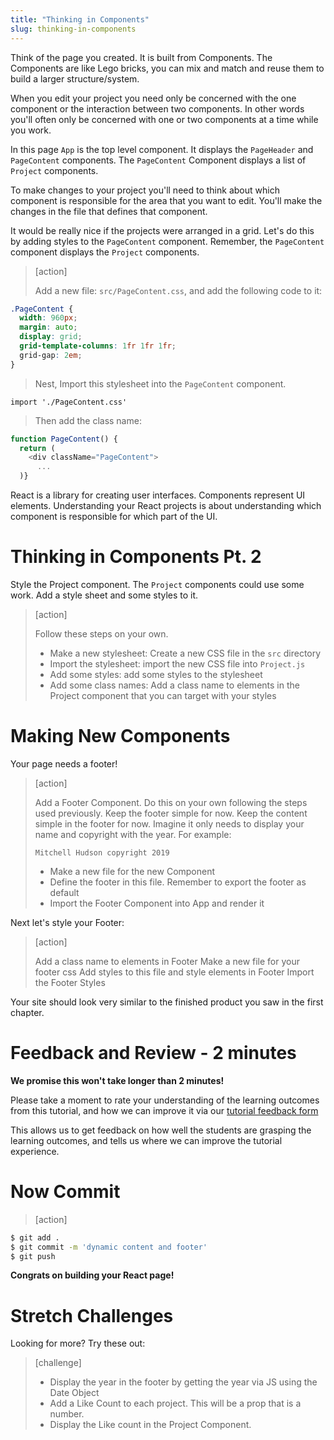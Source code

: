 ```yaml
---
title: "Thinking in Components"
slug: thinking-in-components
---
```


Think of the page you created. It is built from Components. The Components are like Lego bricks, you can mix and match and reuse them to build a larger structure/system.

When you edit your project you need only be concerned with the one component or the interaction between two components. In other words you'll often only be concerned with one or two components at a time while you work.

In this page `App` is the top level component. It displays the `PageHeader` and `PageContent` components. The `PageContent` Component displays a list of `Project` components.

To make changes to your project you'll need to think about which component is responsible for the area that you want to edit. You'll make the changes in the file that defines that component.

It would be really nice if the projects were arranged in a grid. Let's do this by adding styles to the `PageContent` component. Remember, the `PageContent` component displays the `Project` components.

> [action]
>
> Add a new file: `src/PageContent.css`, and add the following code to it:
>
```css
.PageContent {
  width: 960px;
  margin: auto;
  display: grid;
  grid-template-columns: 1fr 1fr 1fr;
  grid-gap: 2em;
}
```
>
> Nest, Import this stylesheet into the `PageContent` component.
>
`import './PageContent.css'`
>
> Then add the class name:
>
```js
function PageContent() {
  return (
    <div className="PageContent">
      ...
  )}
```

React is a library for creating user interfaces. Components represent UI elements. Understanding your React projects is about understanding which component is responsible for which part of the UI.

# Thinking in Components Pt. 2

Style the Project component. The `Project` components could use some work. Add a style sheet and some styles to it.

> [action]
>
> Follow these steps on your own.
>
> - Make a new stylesheet: Create a new CSS file in the `src` directory
> - Import the stylesheet: import the new CSS file into `Project.js`
> - Add some styles: add some styles to the stylesheet
> - Add some class names: Add a class name to elements in the Project component that you can target with your styles

# Making New Components

Your page needs a footer!

> [action]
>
> Add a Footer Component. Do this on your own following the steps used previously. Keep the footer simple for now. Keep the content simple in the footer for now. Imagine it only needs to display your name and copyright with the year. For example:
>
> `Mitchell Hudson copyright 2019`
>
> - Make a new file for the new Component
> - Define the footer in this file. Remember to export the footer as default
> - Import the Footer Component into App and render it

Next let's style your Footer:

> [action]
>
> Add a class name to elements in Footer
> Make a new file for your footer css
> Add styles to this file and style elements in Footer
> Import the Footer Styles

Your site should look very similar to the finished product you saw in the first chapter.

# Feedback and Review - 2 minutes

**We promise this won't take longer than 2 minutes!**

Please take a moment to rate your understanding of the learning outcomes from this tutorial, and how we can improve it via our [tutorial feedback form](https://forms.gle/2yApCdKchE5WkNKD6)

This allows us to get feedback on how well the students are grasping the learning outcomes, and tells us where we can improve the tutorial experience.

# Now Commit

>[action]
>
```bash
$ git add .
$ git commit -m 'dynamic content and footer'
$ git push
```

**Congrats on building your React page!**

# Stretch Challenges

Looking for more? Try these out:

> [challenge]
>
> - Display the year in the footer by getting the year via JS using the Date Object
> - Add a Like Count to each project. This will be a prop that is a number.
> - Display the Like count in the Project Component.
